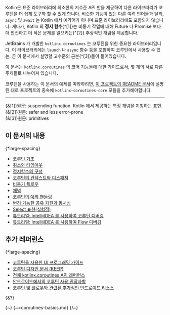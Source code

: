 Kotlin은 표준 라이브러리에 최소한의 저수준 API 만을 제공하여 다른 라이브러리가 코루틴을 더 쉽게 도구화 할 수 있게 합니다. 
비슷한 기능이 있는 다른 여려 언어들과 달리, `async` 및 `await` 는 Kotlin 에서 예약어가 아니며 표준 라이브러리에도 포함되지 않습니다.
게다가, Kotlin 의 **정지 함수**{^[1]}는 비동기 작업에 대해 Future 나 Promise 보다 더 안전하고 더 적은 문제를 일으키는{^[2]} 추상적인 개념을 제공합니다.

JetBrains 가 개발한 `kotlinx.coroutines` 는 코루틴을 위한 중요한 라이브러리입니다. 이 라이브러리에는 `launch` 나 `async` 함수 등을 포함하여 코루틴에서 사용할 수 있는, 곧 이 문서에서 설명할 고수준의 근본{^[3]}들이 들어있습니다.

이 문서는 `kotlinx.coroutines` 의 코어 기능들에 대한 가이드로서, 몇 개의 서로 다른 주제들로 나누어져 있습니다.

코루틴을 사용하는 이 문서의 예제를 따라하려면, [이 프로젝트의 README 문서](https://github.com/Kotlin/kotlinx.coroutines/blob/master/README.md#using-in-your-projects)에 설명된 대로 프로젝트의 종속에 `kotlinx-coroutines-core` 모듈을 추가해야합니다.   

--- 
{&[1]}원문: suspending function. Kotlin 에서 제공하는 특정 개념을 지칭하는 표현.  
{&[2]}원문: safer and less error-prone  
{&[3]}원문: primitives


## 이 문서의 내용

{*large-spacing}

- [코루틴 기초](/docs/coroutines-basics.md)
- [취소와 타임아웃](/docs/cancellation-and-timeouts.md)
- [정지함수의 구성](/docs/composing-suspending-functions.md)
- [코루틴의 컨텍스트와 디스패쳐](/docs/coroutine-context-and-dispatchers.md)
- [비동기 플로우](/docs/flow.md)
- [채널](/docs/channels.md)
- [코루틴의 예외 핸들링](/docs/exception-handling.md)
- [변경 가능한 공유 자원과 동시성](/docs/shared-mutable-state-and-concurrency.md)
- [Select 표현(실험적)](https://kotlinlang.org/docs/select-expressions.html)
- [튜토리얼: IntellijIDEA 를 사용하여 코루틴 디버깅](https://kotlinlang.org/docs/debug-coroutines-with-idea)
- [튜토리얼: IntellijIDEA 를 사용하여 Flow 디버깅](https://kotlinlang.org/docs/debug-flow-with-idea)

## 추가 레퍼런스

{*large-spacing}

- [코루틴을 사용한 UI 프로그래밍 가이드](https://github.com/Kotlin/kotlinx.coroutines/blob/master/ui/coroutines-guide-ui.md)
- [코루틴 디자인 문서 (KEEP)](https://github.com/Kotlin/KEEP/blob/master/proposals/coroutines.md)
- [전체 kotlinx.coroutines API 레퍼런스](https://kotlinlang.org/api/kotlinx.coroutines/)
- [안드로이드에서의 코루틴 사용 권장사항](https://developer.android.com/kotlin/coroutines/coroutines-best-practices)
- [코루틴 및 플로우와 관련된 추가적인 안드로이드 리소스](https://developer.android.com/kotlin/coroutines/additional-resources)

{&?}

{~}
{~>coroutines-basics.md}
{/~}